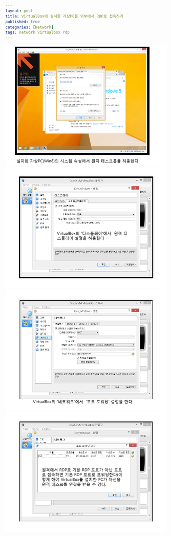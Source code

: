 ```yaml
---
layout: post
title: VirtualBox에 설치한 가상PC를 외부에서 RDP로 접속하기  
published: true
categories: [Network]
tags: network virtualbox rdp
--- 
```

![](/images/virtualbox/009.PNG)  
![](/images/virtualbox/010.PNG)    
![](/images/virtualbox/011.PNG)    
![](/images/virtualbox/012.PNG)      
    
